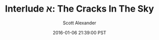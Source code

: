 ---
layout: chapter
title: "Interlude א: The Cracks In The Sky"
author: Scott Alexander
description: http://unsongbook.com/interlude-%D7%90-the-cracks-in-the-sky/
date: 2016-01-06 21:39:00 PST
length: 1694039
duration: 423
guid: interlude-%D7%90-the-cracks-in-the-sky
---